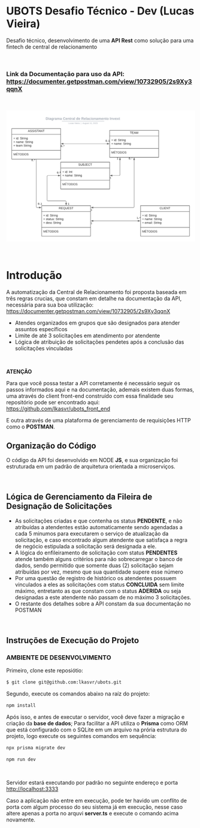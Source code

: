 # **UBOTS Desafio Técnico  - Dev (Lucas Vieira)**
Desafio técnico, desenvolvimento de uma **API Rest** como solução para uma fintech de central de relacionamento

</br>

### Link da Documentação para uso da API: https://documenter.getpostman.com/view/10732905/2s9Xy3qqnX

</br>

![Diagrama UML - Modelo Conceitual API Ubots-Invext](./public/UML.png)

</br>

# Introdução
A automatização da Central de Relacionamento foi proposta baseada em três regras crucias, que constam em detalhe na documentação da API, necessária para sua boa utilização: https://documenter.getpostman.com/view/10732905/2s9Xy3qqnX

- Atendes organizados em grupos que são designados para atender assuntos específicos
- Limite de até 3 solicitações em atendimento por atendente
- Lógica de atribuição de solicitações pendetes após a conclusão das solicitações vinculadas

</br>

**ATENÇÃO**

Para que você possa testar a API corretamente é necessário seguir os passos informados aqui e na documentação, ademais existem duas formas, uma através do client front-end construído com essa finalidade seu repositório pode ser encontrado aqui: https://github.com/lkasvr/ubots_front_end

E outra através de uma plataforma de gerenciamento de requisições HTTP como o **POSTMAN**.

## Organização do Código

O código da API foi desenvolvido em NODE **JS**, e sua organização foi estruturada em um padrão de arquitetura orientada a microserviços.

</br>

## Lógica de Gerenciamento da Fileira de Designação de Solicitações

- As solicitações criadas e que contenha os status **PENDENTE**, e não atribuídas a atendentes estão automaticamente sendo agendadas a cada 5 minumos para executarem o serviço de atualização da solicitação, e caso encontrado algum atendente que satisfaça a regra de negócio estipulada a solicitação será designada a ele.
- A lógica do enfileiramento de solicitação com status **PENDENTES** atende também alguns critérios para não sobrecarregar o banco de dados, sendo permitido que somente duas (2) solicitação sejam atribuídas por vez, mesmo que sua quantidade supere esse número
- Por uma questão de registro de histórico os atendentes possuem vinculados a eles as solicitações com status **CONCLUIDA** sem limite máximo, entretanto as que constam com o status **ADERIDA**  ou seja designadas a este atendente não passam de no máximo 3 solicitações.
- O restante dos detalhes sobre a API constam da sua documentação no POSTMAN

</br>

## Instruções de Execução do Projeto

### **AMBIENTE DE DESENVOLVIMENTO**

Primeiro, clone este reposiótio:

```bash
$ git clone git@github.com:lkasvr/ubots.git
```
Segundo, execute os comandos abaixo na raíz do projeto:

```bash
npm install
```

Após isso, e antes de executar o servidor, você deve fazer a migração e criação da **base de dados**; Para facilitar a API utiliza o **Prisma** como ORM que está configurado com o SQLite em um arquivo na prória estrutura do projeto, logo execute os seguintes comandos em sequência:

```bash
npx prisma migrate dev
```

```bash
npm run dev
```

</br>

Servidor estará executando por padrão no seguinte endereço e porta [http://localhost:3333](http://localhost:3333)

Caso a aplicação não entre em execução, pode ter havido um conflito de porta com algum processo do seu sistema já em execução, nesse caso altere apenas a porta no arquvi **server.ts** e execute o comando acima novamente.

</br>


